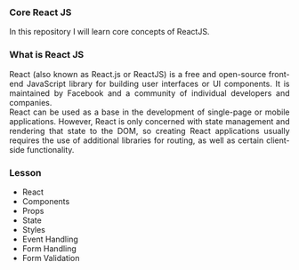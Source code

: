### Core React JS
<p align=justify>
In this repository I will learn core concepts of ReactJS.
</p>

### What is React JS
<p align=justify>
React (also known as React.js or ReactJS) is a free and open-source front-end JavaScript library for building user interfaces or UI components. It is maintained by Facebook and a community of individual developers and companies. <br>
React can be used as a base in the development of single-page or mobile applications. However, React is only concerned with state management and rendering that state to the DOM, so creating React applications usually requires the use of additional libraries for routing, as well as certain client-side functionality.
</p>

### Lesson 
- React 
- Components
- Props
- State
- Styles
- Event Handling
- Form Handling
- Form Validation

